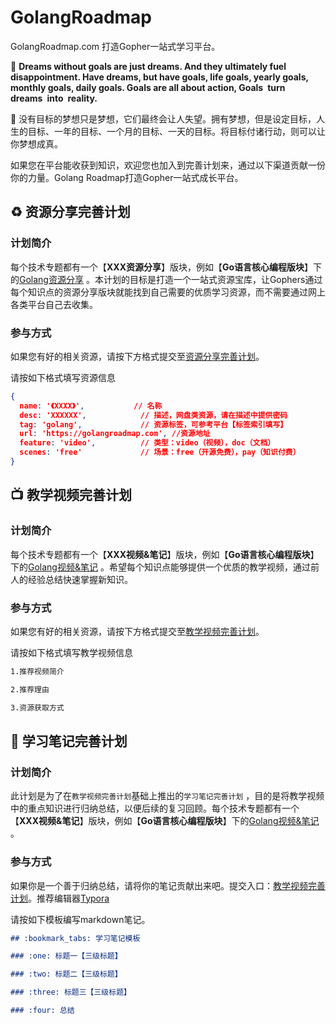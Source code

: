 # GolangRoadmap
GolangRoadmap.com 打造Gopher一站式学习平台。



:memo:  **Dreams without goals are just dreams. And they ultimately fuel disappointment. Have dreams, but have goals, life goals, yearly goals, monthly goals, daily goals. Goals are all about action, Goals turn dreams into reality.**

:fist_oncoming:  没有目标的梦想只是梦想，它们最终会让人失望。拥有梦想，但是设定目标，人生的目标、一年的目标、一个月的目标、一天的目标。将目标付诸行动，则可以让你梦想成真。



如果您在平台能收获到知识，欢迎您也加入到完善计划来，通过以下渠道贡献一份你的力量。Golang Roadmap打造Gopher一站式成长平台。



## :recycle: 资源分享完善计划

### 计划简介

每个技术专题都有一个【**XXX资源分享**】版块，例如【**Go语言核心编程版块**】下的[Golang资源分享](/roadmap/golang/source.html) 。本计划的目标是打造一个一站式资源宝库，让Gophers通过每个知识点的资源分享版块就能找到自己需要的优质学习资源，而不需要通过网上各类平台自己去收集。



### 参与方式

如果您有好的相关资源，请按下方格式提交至[资源分享完善计划]( https://github.com/itmrtan/GolangRoadmap/issues/new/choose)。

请按如下格式填写资源信息

```json
{
  name: '《XXXX》',           // 名称
  desc: 'XXXXXX',            // 描述，网盘类资源，请在描述中提供密码
  tag: 'golang',             // 资源标签，可参考平台【标签索引填写】
  url: 'https://golangroadmap.com', //资源地址
  feature: 'video',          // 类型：video（视频），doc（文档）
  scenes: 'free'             // 场景：free（开源免费），pay（知识付费）
}
```



## :tv: 教学视频完善计划

### 计划简介

每个技术专题都有一个【**XXX视频&笔记**】版块，例如【**Go语言核心编程版块**】下的[Golang视频&笔记](/roadmap/golang/) 。希望每个知识点能够提供一个优质的教学视频，通过前人的经验总结快速掌握新知识。

### 参与方式

如果您有好的相关资源，请按下方格式提交至[教学视频完善计划]( https://github.com/itmrtan/GolangRoadmap/issues/new/choose)。

请按如下格式填写教学视频信息

```markdown
1.推荐视频简介

2.推荐理由

3.资源获取方式
```



## :bookmark_tabs: ​学习笔记完善计划

### 计划简介

此计划是为了在`教学视频完善计划`基础上推出的`学习笔记完善计划` ，目的是将教学视频中的重点知识进行归纳总结，以便后续的复习回顾。每个技术专题都有一个【**XXX视频&笔记**】版块，例如【**Go语言核心编程版块**】下的[Golang视频&笔记](http://www.golangroadmap/roadmap/golang/) 。



### 参与方式

如果你是一个善于归纳总结，请将你的笔记贡献出来吧。提交入口：[教学视频完善计划]( https://github.com/itmrtan/GolangRoadmap/issues/new/choose)。推荐编辑器[Typora]( https://www.typora.io/ )

请按如下模板编写markdown笔记。

```markdown
## :bookmark_tabs: 学习笔记模板

### :one: 标题一【三级标题】

### :two: 标题二【三级标题】

### :three: 标题三【三级标题】

### :four: 总结

```




